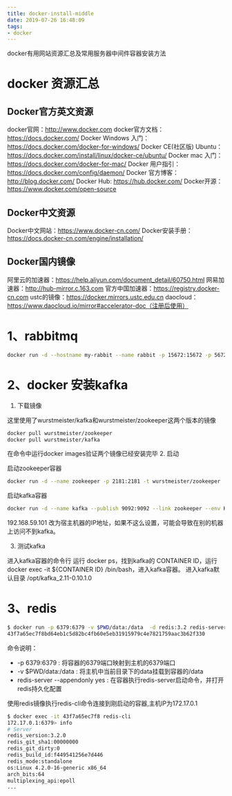 ```yaml
---
title: docker-install-middle
date: 2019-07-26 16:48:09
tags:
- docker
---
```

docker有用网站资源汇总及常用服务器中间件容器安装方法

<!-- more -->
# docker 资源汇总
## Docker官方英文资源
docker官网：http://www.docker.com
docker官方文档：https://docs.docker.com/
Docker Windows 入门：https://docs.docker.com/docker-for-windows/
Docker CE(社区版) Ubuntu：https://docs.docker.com/install/linux/docker-ce/ubuntu/
Docker mac 入门：https://docs.docker.com/docker-for-mac/
Docker 用户指引：https://docs.docker.com/config/daemon/
Docker 官方博客：http://blog.docker.com/
Docker Hub: https://hub.docker.com/
Docker开源： https://www.docker.com/open-source
## Docker中文资源
Docker中文网站：https://www.docker-cn.com/
Docker安装手册：https://docs.docker-cn.com/engine/installation/
## Docker国内镜像
阿里云的加速器：https://help.aliyun.com/document_detail/60750.html
网易加速器：http://hub-mirror.c.163.com
官方中国加速器：https://registry.docker-cn.com
ustc的镜像：https://docker.mirrors.ustc.edu.cn
daocloud：https://www.daocloud.io/mirror#accelerator-doc（注册后使用）
# 1、rabbitmq
```bash
docker run -d --hostname my-rabbit --name rabbit -p 15672:15672 -p 5672:5672 -p 25672:25672 -p 61613:61613 -p 1883:1883 rabbitmq:management
```

# 2、docker 安装kafka

1. 下载镜像

这里使用了wurstmeister/kafka和wurstmeister/zookeeper这两个版本的镜像
```bash
docker pull wurstmeister/zookeeper
docker pull wurstmeister/kafka
```
在命令中运行docker images验证两个镜像已经安装完毕
2. 启动

启动zookeeper容器
```bash
docker run -d --name zookeeper -p 2181:2181 -t wurstmeister/zookeeper
```
启动kafka容器
```bash
docker run -d --name kafka --publish 9092:9092 --link zookeeper --env KAFKA_ZOOKEEPER_CONNECT=zookeeper:2181 --env KAFKA_ADVERTISED_HOST_NAME=192.168.59.101 --env KAFKA_ADVERTISED_PORT=9092 --volume /etc/localtime:/etc/localtime wurstmeister/kafka:latest
```
192.168.59.101 改为宿主机器的IP地址，如果不这么设置，可能会导致在别的机器上访问不到kafka。

3. 测试kafka

进入kafka容器的命令行
运行 docker ps，找到kafka的 CONTAINER ID，运行 docker exec -it ${CONTAINER ID} /bin/bash，进入kafka容器。
进入kafka默认目录 /opt/kafka_2.11-0.10.1.0
# 3、redis

```bash
$ docker run -p 6379:6379 -v $PWD/data:/data  -d redis:3.2 redis-server --appendonly yes
43f7a65ec7f8bd64eb1c5d82bc4fb60e5eb31915979c4e7821759aac3b62f330
```
命令说明：
* -p 6379:6379 : 将容器的6379端口映射到主机的6379端口
* -v $PWD/data:/data : 将主机中当前目录下的data挂载到容器的/data
* redis-server --appendonly yes : 在容器执行redis-server启动命令，并打开redis持久化配置

使用redis镜像执行redis-cli命令连接到刚启动的容器,主机IP为172.17.0.1

```bash
$ docker exec -it 43f7a65ec7f8 redis-cli
172.17.0.1:6379> info
# Server
redis_version:3.2.0
redis_git_sha1:00000000
redis_git_dirty:0
redis_build_id:f449541256e7d446
redis_mode:standalone
os:Linux 4.2.0-16-generic x86_64
arch_bits:64
multiplexing_api:epoll
...
```